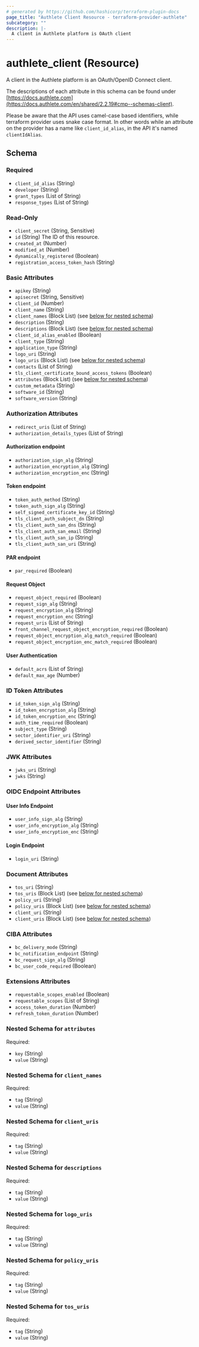 ```yaml
---
# generated by https://github.com/hashicorp/terraform-plugin-docs
page_title: "Authlete Client Resource - terraform-provider-authlete"
subcategory: ""
description: |-
  A client in Authlete platform is OAuth client
---
```


# authlete_client (Resource)

A client in the Authlete platform is an OAuth/OpenID Connect client.

The descriptions of each attribute in this schema can be found under [https://docs.authlete.com](https://docs.authlete.com/en/shared/2.2.19#cmp--schemas-client).

Please be aware that the API uses camel-case based identifiers, while terraform provider uses snake case format. In other words while an attribute on the provider
has a name like `client_id_alias`, in the API it's named `clientIdAlias`.

<!-- schema generated by tfplugindocs -->
## Schema

### Required

- `client_id_alias` (String)
- `developer` (String)
- `grant_types` (List of String)
- `response_types` (List of String)


### Read-Only

- `client_secret` (String, Sensitive)
- `id` (String) The ID of this resource.
- `created_at` (Number)
- `modified_at` (Number)
- `dynamically_registered` (Boolean)
- `registration_access_token_hash` (String)


### Basic Attributes

- `apikey` (String)
- `apisecret` (String, Sensitive)
- `client_id` (Number)
- `client_name` (String)
- `client_names` (Block List) (see [below for nested schema](#nestedblock--client_names))
- `description` (String)
- `descriptions` (Block List) (see [below for nested schema](#nestedblock--descriptions))
- `client_id_alias_enabled` (Boolean)
- `client_type` (String)
- `application_type` (String)
- `logo_uri` (String)
- `logo_uris` (Block List) (see [below for nested schema](#nestedblock--logo_uris))
- `contacts` (List of String)
- `tls_client_certificate_bound_access_tokens` (Boolean)
- `attributes` (Block List) (see [below for nested schema](#nestedblock--attributes))
- `custom_metadata` (String)
- `software_id` (String)
- `software_version` (String)


### Authorization Attributes
- `redirect_uris` (List of String)
- `authorization_details_types` (List of String)

#### Authorization endpoint
- `authorization_sign_alg` (String)
- `authorization_encryption_alg` (String)
- `authorization_encryption_enc` (String)

#### Token endpoint
- `token_auth_method` (String)
- `token_auth_sign_alg` (String)
- `self_signed_certificate_key_id` (String)
- `tls_client_auth_subject_dn` (String)
- `tls_client_auth_san_dns` (String)
- `tls_client_auth_san_email` (String)
- `tls_client_auth_san_ip` (String)
- `tls_client_auth_san_uri` (String)

#### PAR endpoint
- `par_required` (Boolean)

#### Request Object
- `request_object_required` (Boolean)
- `request_sign_alg` (String)
- `request_encryption_alg` (String)
- `request_encryption_enc` (String)
- `request_uris` (List of String)
- `front_channel_request_object_encryption_required` (Boolean)
- `request_object_encryption_alg_match_required` (Boolean)
- `request_object_encryption_enc_match_required` (Boolean)

#### User Authentication

- `default_acrs` (List of String)
- `default_max_age` (Number)

### ID Token Attributes
- `id_token_sign_alg` (String)
- `id_token_encryption_alg` (String)
- `id_token_encryption_enc` (String)
- `auth_time_required` (Boolean)
- `subject_type` (String)
- `sector_identifier_uri` (String)
- `derived_sector_identifier` (String)

### JWK Attributes
- `jwks_uri` (String)
- `jwks` (String)

### OIDC Endpoint Attributes
#### User Info Endpoint
- `user_info_sign_alg` (String)
- `user_info_encryption_alg` (String)
- `user_info_encryption_enc` (String)

#### Login Endpoint
- `login_uri` (String)

### Document Attributes
- `tos_uri` (String)
- `tos_uris` (Block List) (see [below for nested schema](#nestedblock--tos_uris))
- `policy_uri` (String)
- `policy_uris` (Block List) (see [below for nested schema](#nestedblock--policy_uris))
- `client_uri` (String)
- `client_uris` (Block List) (see [below for nested schema](#nestedblock--client_uris))

### CIBA Attributes
- `bc_delivery_mode` (String)
- `bc_notification_endpoint` (String)
- `bc_request_sign_alg` (String)
- `bc_user_code_required` (Boolean)

### Extensions Attributes 
- `requestable_scopes_enabled` (Boolean)
- `requestable_scopes` (List of String)
- `access_token_duration` (Number)
- `refresh_token_duration` (Number)


<a id="nestedblock--attributes"></a>
### Nested Schema for `attributes`

Required:

- `key` (String)
- `value` (String)


<a id="nestedblock--client_names"></a>
### Nested Schema for `client_names`

Required:

- `tag` (String)
- `value` (String)


<a id="nestedblock--client_uris"></a>
### Nested Schema for `client_uris`

Required:

- `tag` (String)
- `value` (String)


<a id="nestedblock--descriptions"></a>
### Nested Schema for `descriptions`

Required:

- `tag` (String)
- `value` (String)


<a id="nestedblock--logo_uris"></a>
### Nested Schema for `logo_uris`

Required:

- `tag` (String)
- `value` (String)


<a id="nestedblock--policy_uris"></a>
### Nested Schema for `policy_uris`

Required:

- `tag` (String)
- `value` (String)


<a id="nestedblock--tos_uris"></a>
### Nested Schema for `tos_uris`

Required:

- `tag` (String)
- `value` (String)



